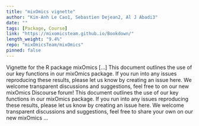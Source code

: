 ```yaml
---
title: "mixOmics vignette"
author: "Kim-Anh Le Cao1, Sebastien Dejean2, Al J Abadi3"
date: ""
tags: [Package, Course]
link: "https://mixomicsteam.github.io/Bookdown/"
length_weight: "9.4%"
repo: "mixOmicsTeam/mixOmics"
pinned: false
---
```


Vignette for the R package mixOmics [...] This document outlines the use of our key functions in our mixOmics package. If you run into any issues reproducing these results, please let us know by creating an issue here. We welcome transparent discussions and suggestions, feel free to on our new mixOmics Discourse forum! This document outlines the use of our key functions in our mixOmics package. If you run into any issues reproducing these results, please let us know by creating an issue here. We welcome transparent discussions and suggestions, feel free to share your own on our new mixOmics ...

